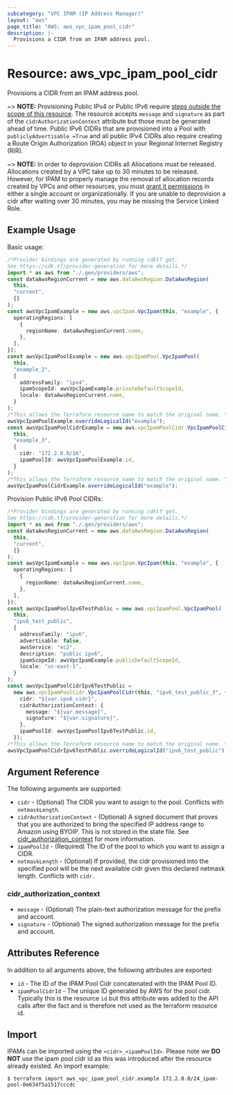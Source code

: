 ```yaml
---
subcategory: "VPC IPAM (IP Address Manager)"
layout: "aws"
page_title: "AWS: aws_vpc_ipam_pool_cidr"
description: |-
  Provisions a CIDR from an IPAM address pool.
---
```


# Resource: aws\_vpc\_ipam\_pool\_cidr

Provisions a CIDR from an IPAM address pool.

\~> **NOTE:** Provisioning Public IPv4 or Public IPv6 require [steps outside the scope of this resource](https://docs.aws.amazon.com/AWSEC2/latest/UserGuide/ec2-byoip.html#prepare-for-byoip). The resource accepts `message` and `signature` as part of the `cidrAuthorizationContext` attribute but those must be generated ahead of time. Public IPv6 CIDRs that are provisioned into a Pool with `publiclyAdvertisable =True` and all public IPv4 CIDRs also require creating a Route Origin Authorization (ROA) object in your Regional Internet Registry (RIR).

\~> **NOTE:** In order to deprovision CIDRs all Allocations must be released. Allocations created by a VPC take up to 30 minutes to be released. However, for IPAM to properly manage the removal of allocation records created by VPCs and other resources, you must [grant it permissions](https://docs.aws.amazon.com/vpc/latest/ipam/choose-single-user-or-orgs-ipam.html) in
either a single account or organizationally. If you are unable to deprovision a cidr after waiting over 30 minutes, you may be missing the Service Linked Role.

## Example Usage

Basic usage:

```typescript
/*Provider bindings are generated by running cdktf get.
See https://cdk.tf/provider-generation for more details.*/
import * as aws from "./.gen/providers/aws";
const dataAwsRegionCurrent = new aws.dataAwsRegion.DataAwsRegion(
  this,
  "current",
  {}
);
const awsVpcIpamExample = new aws.vpcIpam.VpcIpam(this, "example", {
  operatingRegions: [
    {
      regionName: dataAwsRegionCurrent.name,
    },
  ],
});
const awsVpcIpamPoolExample = new aws.vpcIpamPool.VpcIpamPool(
  this,
  "example_2",
  {
    addressFamily: "ipv4",
    ipamScopeId: awsVpcIpamExample.privateDefaultScopeId,
    locale: dataAwsRegionCurrent.name,
  }
);
/*This allows the Terraform resource name to match the original name. You can remove the call if you don't need them to match.*/
awsVpcIpamPoolExample.overrideLogicalId("example");
const awsVpcIpamPoolCidrExample = new aws.vpcIpamPoolCidr.VpcIpamPoolCidr(
  this,
  "example_3",
  {
    cidr: "172.2.0.0/16",
    ipamPoolId: awsVpcIpamPoolExample.id,
  }
);
/*This allows the Terraform resource name to match the original name. You can remove the call if you don't need them to match.*/
awsVpcIpamPoolCidrExample.overrideLogicalId("example");

```

Provision Public IPv6 Pool CIDRs:

```typescript
/*Provider bindings are generated by running cdktf get.
See https://cdk.tf/provider-generation for more details.*/
import * as aws from "./.gen/providers/aws";
const dataAwsRegionCurrent = new aws.dataAwsRegion.DataAwsRegion(
  this,
  "current",
  {}
);
const awsVpcIpamExample = new aws.vpcIpam.VpcIpam(this, "example", {
  operatingRegions: [
    {
      regionName: dataAwsRegionCurrent.name,
    },
  ],
});
const awsVpcIpamPoolIpv6TestPublic = new aws.vpcIpamPool.VpcIpamPool(
  this,
  "ipv6_test_public",
  {
    addressFamily: "ipv6",
    advertisable: false,
    awsService: "ec2",
    description: "public ipv6",
    ipamScopeId: awsVpcIpamExample.publicDefaultScopeId,
    locale: "us-east-1",
  }
);
const awsVpcIpamPoolCidrIpv6TestPublic =
  new aws.vpcIpamPoolCidr.VpcIpamPoolCidr(this, "ipv6_test_public_3", {
    cidr: "${var.ipv6_cidr}",
    cidrAuthorizationContext: {
      message: "${var.message}",
      signature: "${var.signature}",
    },
    ipamPoolId: awsVpcIpamPoolIpv6TestPublic.id,
  });
/*This allows the Terraform resource name to match the original name. You can remove the call if you don't need them to match.*/
awsVpcIpamPoolCidrIpv6TestPublic.overrideLogicalId("ipv6_test_public");

```

## Argument Reference

The following arguments are supported:

* `cidr` - (Optional) The CIDR you want to assign to the pool. Conflicts with `netmaskLength`.
* `cidrAuthorizationContext` - (Optional) A signed document that proves that you are authorized to bring the specified IP address range to Amazon using BYOIP. This is not stored in the state file. See [cidr\_authorization\_context](#cidr_authorization_context) for more information.
* `ipamPoolId` - (Required) The ID of the pool to which you want to assign a CIDR.
* `netmaskLength` - (Optional) If provided, the cidr provisioned into the specified pool will be the next available cidr given this declared netmask length. Conflicts with `cidr`.

### cidr\_authorization\_context

* `message` - (Optional) The plain-text authorization message for the prefix and account.
* `signature` - (Optional) The signed authorization message for the prefix and account.

## Attributes Reference

In addition to all arguments above, the following attributes are exported:

* `id` - The ID of the IPAM Pool Cidr concatenated with the IPAM Pool ID.
* `ipamPoolCidrId` - The unique ID generated by AWS for the pool cidr. Typically this is the resource `id` but this attribute was added to the API calls after the fact and is therefore not used as the terraform resource id.

## Import

IPAMs can be imported using the `<cidr>_<ipamPoolId>`. Please note we **DO NOT** use the ipam pool cidr id as this was introduced after the resource already existed. An import example:

```console
$ terraform import aws_vpc_ipam_pool_cidr.example 172.2.0.0/24_ipam-pool-0e634f5a1517cccdc
```
